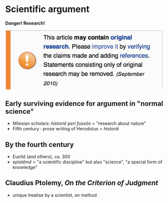 # Scientific argument #

**Danger!   Research!**

![Wikipedia warns you][warning]

[warning]: warning-research.jpg




## Early surviving evidence for argument in "normal science" ##


- Milesian scholars: *historiê peri fuseôs* = "research about nature"
- Fifth century :  prose writing of Herodotus = *historiê*

## By the fourth century ##

- Euclid (and others), ca. 300
- *epistêmê* = "a scientific discipline" but also "science", "a special form of knowledge"


## Claudius Ptolemy, *On the Criterion of Judgment* ##

- unique treatise by a scientist, on method





